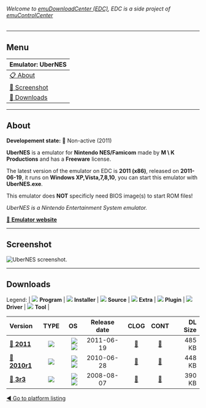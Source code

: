 ###### Welcome to [emuDownloadCenter (EDC)](https://github.com/PhoenixInteractiveNL/emuDownloadCenter/wiki/), EDC is a side project of [emuControlCenter](https://github.com/PhoenixInteractiveNL/emuControlCenter/wiki/)
***
## Menu
| **Emulator: UberNES** |
|:---------|
| [:clipboard: About](#about) |
| [:sunrise: Screenshot](#screenshot) |
| [:floppy_disk: Downloads](#downloads) |
***
## About
**Developement state:** :red_circle: Non-active (2011)

**UberNES** is a emulator for **Nintendo NES/Famicom** made by **M \ K Productions** and has a **Freeware** license.

The latest version of the emulator on EDC is **2011 (x86)**, released on **2011-06-19**, it runs on **Windows XP,Vista,7,8,10**, you can start this emulator with **UberNES.exe**.

This emulator does **NOT** specificly need BIOS image(s) to start ROM files!

_UberNES is a Nintendo Entertainment System emulator._

[:link: **Emulator website**](http://www.ubernes.com/)
***
## Screenshot
![](https://raw.githubusercontent.com/PhoenixInteractiveNL/emuDownloadCenter/master/hooks/ubernes/emulator_screen_01.jpg "UberNES screenshot.")
***
## Downloads
Legend: | 
![](https://raw.githubusercontent.com/wiki/PhoenixInteractiveNL/emuDownloadCenter/images_misc/icon_program_24.png) **Program** | 
![](https://raw.githubusercontent.com/wiki/PhoenixInteractiveNL/emuDownloadCenter/images_misc/icon_installer_24.png) **Installer** | 
![](https://raw.githubusercontent.com/wiki/PhoenixInteractiveNL/emuDownloadCenter/images_misc/icon_source_code_24.png) **Source** | 
![](https://raw.githubusercontent.com/wiki/PhoenixInteractiveNL/emuDownloadCenter/images_misc/icon_extra_24.png) **Extra** | 
![](https://raw.githubusercontent.com/wiki/PhoenixInteractiveNL/emuDownloadCenter/images_misc/icon_plugin_24.png) **Plugin** | 
![](https://raw.githubusercontent.com/wiki/PhoenixInteractiveNL/emuDownloadCenter/images_misc/icon_driver_24.png) **Driver** | 
![](https://raw.githubusercontent.com/wiki/PhoenixInteractiveNL/emuDownloadCenter/images_misc/icon_tool_24.png) **Tool** | 
 
| Version | TYPE | OS | Release date | CLOG | CONT | DL Size |
|:--------|:----:|---:|:------------:|:----:|:----:|--------:|
| [:floppy_disk: **2011**](https://github.com/PhoenixInteractiveNL/edc-repo0004/raw/master/ubernes/2011.7z) | ![](https://raw.githubusercontent.com/wiki/PhoenixInteractiveNL/emuDownloadCenter/images_misc/icon_program_24.png) | ![](https://raw.githubusercontent.com/wiki/PhoenixInteractiveNL/emuDownloadCenter/images_misc/logo_windows_24.png)![](https://raw.githubusercontent.com/wiki/PhoenixInteractiveNL/emuDownloadCenter/images_misc/icon_32-bit_24.png) | 2011-06-19 | [:page_facing_up:](https://github.com/PhoenixInteractiveNL/edc-repo0004/blob/master/ubernes/2011_changelog.txt) | [:mag_right:](https://github.com/PhoenixInteractiveNL/edc-repo0004/blob/master/ubernes/2011_contents.txt) | 485 KB |
| [:floppy_disk: **2010r1**](https://github.com/PhoenixInteractiveNL/edc-repo0004/raw/master/ubernes/2010r1.7z) | ![](https://raw.githubusercontent.com/wiki/PhoenixInteractiveNL/emuDownloadCenter/images_misc/icon_program_24.png) | ![](https://raw.githubusercontent.com/wiki/PhoenixInteractiveNL/emuDownloadCenter/images_misc/logo_windows_24.png)![](https://raw.githubusercontent.com/wiki/PhoenixInteractiveNL/emuDownloadCenter/images_misc/icon_32-bit_24.png) | 2010-06-28 | [:page_facing_up:](https://github.com/PhoenixInteractiveNL/edc-repo0004/blob/master/ubernes/2010r1_changelog.txt) | [:mag_right:](https://github.com/PhoenixInteractiveNL/edc-repo0004/blob/master/ubernes/2010r1_contents.txt) | 448 KB |
| [:floppy_disk: **3r3**](https://github.com/PhoenixInteractiveNL/edc-repo0004/raw/master/ubernes/3r3.7z) | ![](https://raw.githubusercontent.com/wiki/PhoenixInteractiveNL/emuDownloadCenter/images_misc/icon_program_24.png) | ![](https://raw.githubusercontent.com/wiki/PhoenixInteractiveNL/emuDownloadCenter/images_misc/logo_windows_24.png)![](https://raw.githubusercontent.com/wiki/PhoenixInteractiveNL/emuDownloadCenter/images_misc/icon_32-bit_24.png) | 2008-08-07 | [:page_facing_up:](https://github.com/PhoenixInteractiveNL/edc-repo0004/blob/master/ubernes/3r3_changelog.txt) | [:mag_right:](https://github.com/PhoenixInteractiveNL/edc-repo0004/blob/master/ubernes/3r3_contents.txt) | 390 KB |

[:arrow_backward: Go to platform listing](https://github.com/PhoenixInteractiveNL/emuDownloadCenter/wiki/EDC-Platform-List)
